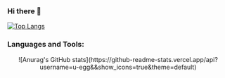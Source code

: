 

### Hi there 👋

[![Top Langs](https://github-readme-stats.vercel.app/api/top-langs/?username=u-egg)](https://github.com/anuraghazra/github-readme-stats)

### Languages and Tools:
 
 <div align="center">
![Anurag's GitHub stats](https://github-readme-stats.vercel.app/api?username=u-egg&&show_icons=true&theme=default)
 </div>
